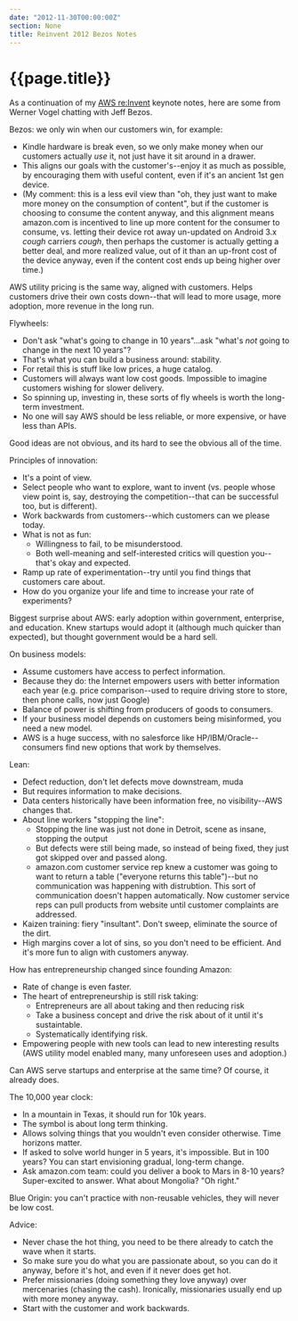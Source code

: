 ```yaml
---
date: "2012-11-30T00:00:00Z"
section: None
title: Reinvent 2012 Bezos Notes
---
```


{{page.title}}
==============

As a continuation of my [AWS re:Invent](https://reinvent.awsevents.com/) keynote notes, here are some from Werner Vogel chatting with Jeff Bezos.

Bezos: we only win when our customers win, for example:

* Kindle hardware is break even, so we only make money when our customers actually *use* it, not just have it sit around in a drawer.
* This aligns our goals with the customer's--enjoy it as much as possible, by encouraging them with useful content, even if it's an ancient 1st gen device.
* (My comment: this is a less evil view than "oh, they just want to make more money on the consumption of content", but if the customer is choosing to consume the content anyway, and this alignment means amazon.com is incentived to line up more content for the consumer to consume, vs. letting their device rot away un-updated on Android 3.x *cough* carriers *cough*, then perhaps the customer is actually getting a better deal, and more realized value, out of it than an up-front cost of the device anyway, even if the content cost ends up being higher over time.)

AWS utility pricing is the same way, aligned with customers. Helps customers drive their own costs down--that will lead to more usage, more adoption, more revenue in the long run.

Flywheels:

* Don't ask "what's going to change in 10 years"...ask "what's *not* going to change in the next 10 years"?
* That's what you can build a business around: stability.
* For retail this is stuff like low prices, a huge catalog.
* Customers will always want low cost goods. Impossible to imagine customers wishing for slower delivery.
* So spinning up, investing in, these sorts of fly wheels is worth the long-term investment.
* No one will say AWS should be less reliable, or more expensive, or have less than APIs.

Good ideas are not obvious, and its hard to see the obvious all of the time.

Principles of innovation:

* It's a point of view.
* Select people who want to explore, want to invent (vs. people whose view point is, say, destroying the competition--that can be successful too, but is different).
* Work backwards from customers--which customers can we please today.
* What is not as fun:
  * Willingness to fail, to be misunderstood.
  * Both well-meaning and self-interested critics will question you--that's okay and expected.
* Ramp up rate of experimentation--try until you find things that customers care about.
* How do you organize your life and time to increase your rate of experiments?

Biggest surprise about AWS: early adoption within government, enterprise, and education. Knew startups would adopt it (although much quicker than expected), but thought government would be a hard sell.

On business models:

* Assume customers have access to perfect information.
* Because they do: the Internet empowers users with better information each year (e.g. price comparison--used to require driving store to store, then phone calls, now just Google)
* Balance of power is shifting from producers of goods to consumers.
* If your business model depends on customers being misinformed, you need a new model.
* AWS is a huge success, with no salesforce like HP/IBM/Oracle--consumers find new options that work by themselves.

Lean:

* Defect reduction, don't let defects move downstream, muda
* But requires information to make decisions.
* Data centers historically have been information free, no visibility--AWS changes that.
* About line workers "stopping the line":
  * Stopping the line was just not done in Detroit, scene as insane, stopping the output
  * But defects were still being made, so instead of being fixed, they just got skipped over and passed along.
  * amazon.com customer service rep knew a customer was going to want to return a table ("everyone returns this table")--but no communication was happening with distrubtion. This sort of communication doesn't happen automatically. Now customer service reps can pull products from website until customer complaints are addressed.
* Kaizen training: fiery "insultant". Don't sweep, eliminate the source of the dirt.
* High margins cover a lot of sins, so you don't need to be efficient. And it's more fun to align with customers anyway.

How has entrepreneurship changed since founding Amazon:

* Rate of change is even faster.
* The heart of entrepreneurship is still risk taking:
  * Entrepreneurs are all about taking and then reducing risk
  * Take a business concept and drive the risk about of it until it's sustaintable.
  * Systematically identifying risk.
* Empowering people with new tools can lead to new interesting results (AWS utility model enabled many, many unforeseen uses and adoption.)

Can AWS serve startups and enterprise at the same time? Of course, it already does.

The 10,000 year clock:

* In a mountain in Texas, it should run for 10k years.
* The symbol is about long term thinking.
* Allows solving things that you wouldn't even consider otherwise. Time horizons matter.
* If asked to solve world hunger in 5 years, it's impossible. But in 100 years? You can start envisioning gradual, long-term change.
* Ask amazon.com team: could you deliver a book to Mars in 8-10 years? Super-excited to answer. What about Mongolia? "Oh right."

Blue Origin: you can't practice with non-reusable vehicles, they will never be low cost.

Advice:

* Never chase the hot thing, you need to be there already to catch the wave when it starts.
* So make sure you do what you are passionate about, so you can do it anyway, before it's hot, and even if it never does get hot.
* Prefer missionaries (doing something they love anyway) over mercenaries (chasing the cash). Ironically, missionaries usually end up with more money anyway.
* Start with the customer and work backwards.

